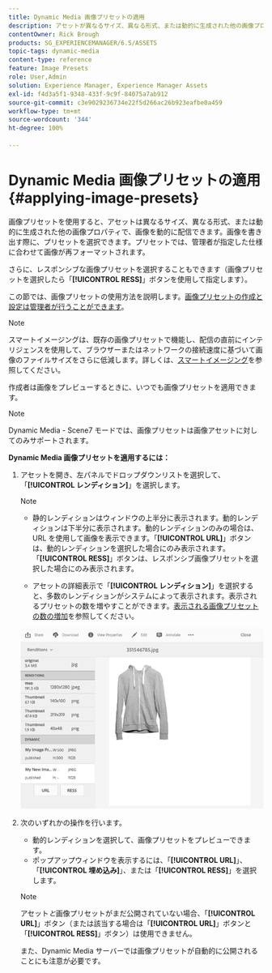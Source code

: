 ```yaml
---
title: Dynamic Media 画像プリセットの適用
description: アセットが異なるサイズ、異なる形式、または動的に生成された他の画像プロパティを使用して、画像を動的に配信できるようにする方法について説明します。
contentOwner: Rick Brough
products: SG_EXPERIENCEMANAGER/6.5/ASSETS
topic-tags: dynamic-media
content-type: reference
feature: Image Presets
role: User,Admin
solution: Experience Manager, Experience Manager Assets
exl-id: f4d3a5f1-9348-433f-9c9f-84075a7ab912
source-git-commit: c3e9029236734e22f5d266ac26b923eafbe0a459
workflow-type: tm+mt
source-wordcount: '344'
ht-degree: 100%

---
```


# Dynamic Media 画像プリセットの適用 {#applying-image-presets}

画像プリセットを使用すると、アセットは異なるサイズ、異なる形式、または動的に生成された他の画像プロパティで、画像を動的に配信できます。画像を書き出す際に、プリセットを選択できます。プリセットでは、管理者が指定した仕様に合わせて画像が再フォーマットされます。

さらに、レスポンシブな画像プリセットを選択することもできます（画像プリセットを選択したら「**[!UICONTROL RESS]**」ボタンを使用して指定します）。

この節では、画像プリセットの使用方法を説明します。[画像プリセットの作成と設定は管理者が行うことができます](managing-image-presets.md)。

>[!NOTE]
>
>スマートイメージングは、既存の画像プリセットで機能し、配信の直前にインテリジェンスを使用して、ブラウザーまたはネットワークの接続速度に基づいて画像のファイルサイズをさらに低減します。詳しくは、[スマートイメージング](imaging-faq.md)を参照してください。

作成者は画像をプレビューするときに、いつでも画像プリセットを適用できます。

>[!NOTE]
>
>Dynamic Media - Scene7 モードでは、画像プリセットは画像アセットに対してのみサポートされます。

**Dynamic Media 画像プリセットを適用するには：**

1. アセットを開き、左パネルでドロップダウンリストを選択して、「**[!UICONTROL レンディション]**」を選択します。

   >[!NOTE]
   >
   >* 静的レンディションはウィンドウの上半分に表示されます。動的レンディションは下半分に表示されます。動的レンディションのみの場合は、URL を使用して画像を表示できます。「**[!UICONTROL URL]**」ボタンは、動的レンディションを選択した場合にのみ表示されます。「**[!UICONTROL RESS]**」ボタンは、レスポンシブ画像プリセットを選択した場合にのみ表示されます。
   >
   >* アセットの詳細表示で「**[!UICONTROL レンディション]**」を選択すると、多数のレンディションがシステムによって表示されます。表示されるプリセットの数を増やすことができます。[表示される画像プリセットの数の増加](managing-image-presets.md#increasing-or-decreasing-the-number-of-image-presets-that-display)を参照してください。

   ![chlimage_1-208](assets/chlimage_1-208.png)

1. 次のいずれかの操作を行います。

   * 動的レンディションを選択して、画像プリセットをプレビューできます。
   * ポップアップウィンドウを表示するには、「**[!UICONTROL URL]**」、「**[!UICONTROL 埋め込み]**」、または「**[!UICONTROL RESS]**」を選択します。

   >[!NOTE]
   >
   >アセット&#x200B;*と*&#x200B;画像プリセットがまだ公開されていない場合、「**[!UICONTROL URL]**」ボタン（または該当する場合は「**[!UICONTROL URL]**」ボタンと「**[!UICONTROL RESS]**」ボタン）は使用できません。
   >
   >また、Dynamic Media サーバーでは画像プリセットが自動的に公開されることにも注意が必要です。
